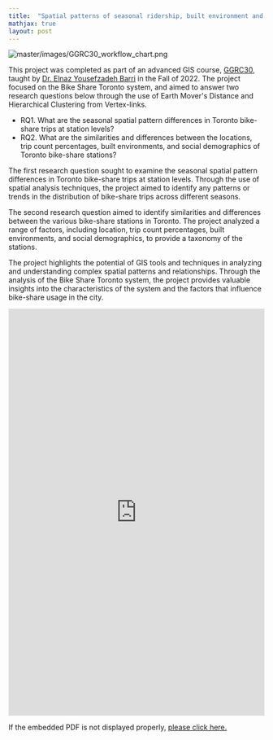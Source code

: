 ```yaml
---
title:  "Spatial patterns of seasonal ridership, built environment and social demographics: A taxonomy of Bike Share Toronto stations"
mathjax: true
layout: post
---
```


![master/images/GGRC30_workflow_chart.png](https://zehuiyin.github.io/images/GGRC30_workflow_chart.png)

This project was completed as part of an advanced GIS course, [GGRC30](https://utsc.calendar.utoronto.ca/course/ggrc30h3), taught by [Dr. Elnaz Yousefzadeh Barri](https://elnazyousefzadeh.com/) in the Fall of 2022. The project focused on the Bike Share Toronto system, and aimed to answer two research questions below through the use of Earth Mover's Distance and Hierarchical Clustering from Vertex-links.
-	RQ1. What are the seasonal spatial pattern differences in Toronto bike-share trips at station levels?
-	RQ2. What are the similarities and differences between the locations, trip count percentages, built environments, and social demographics of Toronto bike-share stations?
<!-- readmore -->

The first research question sought to examine the seasonal spatial pattern differences in Toronto bike-share trips at station levels. Through the use of spatial analysis techniques, the project aimed to identify any patterns or trends in the distribution of bike-share trips across different seasons.

The second research question aimed to identify similarities and differences between the various bike-share stations in Toronto. The project analyzed a range of factors, including location, trip count percentages, built environments, and social demographics, to provide a taxonomy of the stations.

The project highlights the potential of GIS tools and techniques in analyzing and understanding complex spatial patterns and relationships. Through the analysis of the Bike Share Toronto system, the project provides valuable insights into the characteristics of the system and the factors that influence bike-share usage in the city.

<embed src="https://zehuiyin.github.io/files/Bikeshare_Toronto.pdf" width="100%" height="800px" />
<p style="text-align: left;">If the embedded PDF is not displayed properly, <a href="https://zehuiyin.github.io/files/Bikeshare_Toronto.pdf" target="_blank">please click here.</a></p>
